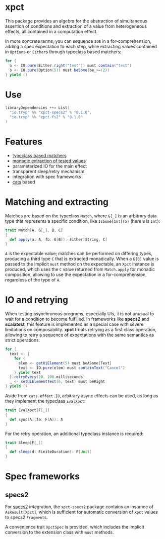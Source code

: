 # xpct
This package provides an algebra for the abstraction of simultaneous assertion of conditions and extraction of a value
from heterogeneous effects, all contained in a computation effect.

In more concrete terms, you can sequence `IO`s in a for-comprehension, adding a spec expectation to each step, while
extracting values contained in `Option`s or `Either`s through typeclass based matchers:

```scala
for {
  a <- IO.pure(Either.right("test")) must contain("test")
  b <- IO.pure(Option(5)) must beSome(be_>=(2))
} yield ()

```

# Use
```sbt
libraryDependencies ++= List(
  "io.tryp" %% "xpct-specs2" % "0.1.0",
  "io.tryp" %% "xpct-fs2" % "0.1.0"
)
```

# Features
* [typeclass based matchers](#matching-and-extracting)
* [monadic extraction of tested values](#matching-and-extracting)
* parameterized IO for the main effect
* transparent sleep/retry mechanism
* integration with spec frameworks
* [cats] based

# Matching and extracting

Matches are based on the typeclass `Match`, where `G[_]` is an arbitrary data type that represents a specific condition,
like `IsSome[Int](5)` (here `B` is `Int`):

```scala
trait Match[A, G[_], B, C]
{
  def apply(a: A, fb: G[B]): Either[String, C]
}
```

`A` is the expectable value; matches can be performed on differing types, producing a third type `C` that is extracted
monadically.
When a `G[B]` value is passed to the implicit `must` method on the expectable, an `Xpct` instance is produced, which
uses the `C` value returned from `Match.apply` for monadic composition, allowing to use the expectation in a
for-comprehension, regardless of the type of `A`.

# IO and retrying
When testing asynchronous programs, especially UIs, it is not unusual to wait for a condition to become fulfilled.
In frameworks like **specs2** and **scalatest**, this feature is implemented as a special case with severe limitations
on composability.
**xpct** treats retrying as a first class operation, allowing to retry a sequence of expectations with the same
semantics as strict operations:

```scala
for {
  text <- {
    for {
      elem <- getUiElement(5) must beASome[Text]
      text <- IO.pure(elem) must containText("Cancel")
    } yield text
  }.retryEvery(10, 100.milliseconds)
  _ <- setUiElementText(6, text) must beRight
} yield ()
```

Aside from `cats.effect.IO`, arbitrary async effects can be used, as long as they implement the typeclass `EvalXpct`:

```scala
trait EvalXpct[F[_]]
{
  def sync[A](fa: F[A]): A
}
```

For the retry operation, an additional typeclass instance is required:

```scala
trait Sleep[F[_]]
{
  def sleep(d: FiniteDuration): F[Unit]
}
```

# Spec frameworks

## specs2
For [specs2] integration, the `xpct-specs2` package contains an instance of `AsResult[Xpct]`, which is sufficient for
automatic conversion of `Xpct` values to specs2 `Fragment`s.

A convenience trait `XpctSpec` is provided, which includes the implicit conversion to the extension class with `must`
methods.

[cats]: https://github.com/typelevel/cats
[specs2]: https://github.com/etorreborre/specs2
